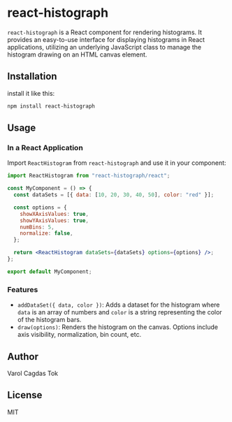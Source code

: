 # react-histograph

`react-histograph` is a React component for rendering histograms. It provides an easy-to-use interface for displaying histograms in React applications, utilizing an underlying JavaScript class to manage the histogram drawing on an HTML canvas element.

## Installation

install it like this:

```bash
npm install react-histograph
```

## Usage

### In a React Application

Import `ReactHistogram` from `react-histograph` and use it in your component:

```jsx
import ReactHistogram from "react-histograph/react";

const MyComponent = () => {
  const dataSets = [{ data: [10, 20, 30, 40, 50], color: "red" }];

  const options = {
    showXAxisValues: true,
    showYAxisValues: true,
    numBins: 5,
    normalize: false,
  };

  return <ReactHistogram dataSets={dataSets} options={options} />;
};

export default MyComponent;
```

### Features

- `addDataSet({ data, color })`: Adds a dataset for the histogram where `data` is an array of numbers and `color` is a string representing the color of the histogram bars.
- `draw(options)`: Renders the histogram on the canvas. Options include axis visibility, normalization, bin count, etc.

## Author

Varol Cagdas Tok

## License

MIT
